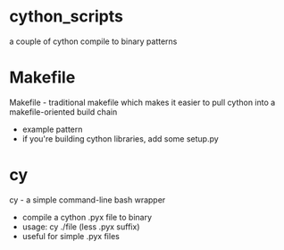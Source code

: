 # cython_scripts

a couple of cython compile to binary patterns

# Makefile
Makefile - traditional makefile which makes it easier to pull cython into a makefile-oriented build chain
  - example pattern
  - if you're building cython libraries, add some setup.py
  
# cy  
cy - a simple command-line bash wrapper
   - compile a cython .pyx file to binary
   - usage: cy ./file (less .pyx suffix)
   - useful for simple .pyx files
